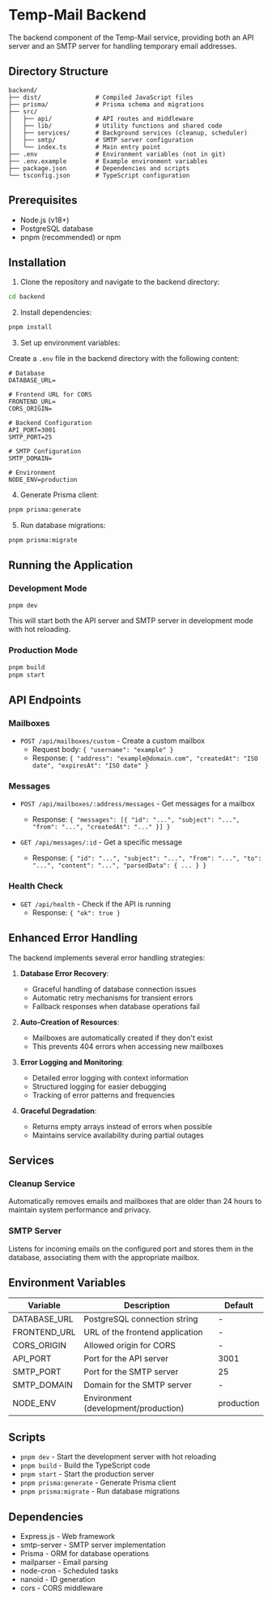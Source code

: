 # Temp-Mail Backend

The backend component of the Temp-Mail service, providing both an API server and an SMTP server for handling temporary email addresses.

## Directory Structure

```
backend/
├── dist/               # Compiled JavaScript files
├── prisma/             # Prisma schema and migrations
├── src/
│   ├── api/            # API routes and middleware
│   ├── lib/            # Utility functions and shared code
│   ├── services/       # Background services (cleanup, scheduler)
│   ├── smtp/           # SMTP server configuration
│   └── index.ts        # Main entry point
├── .env                # Environment variables (not in git)
├── .env.example        # Example environment variables
├── package.json        # Dependencies and scripts
└── tsconfig.json       # TypeScript configuration
```

## Prerequisites

- Node.js (v18+)
- PostgreSQL database
- pnpm (recommended) or npm

## Installation

1. Clone the repository and navigate to the backend directory:

```bash
cd backend
```

2. Install dependencies:

```bash
pnpm install
```

3. Set up environment variables:

Create a `.env` file in the backend directory with the following content:

```
# Database
DATABASE_URL=

# Frontend URL for CORS
FRONTEND_URL=
CORS_ORIGIN=

# Backend Configuration
API_PORT=3001
SMTP_PORT=25

# SMTP Configuration
SMTP_DOMAIN=

# Environment
NODE_ENV=production
```

4. Generate Prisma client:

```bash
pnpm prisma:generate
```

5. Run database migrations:

```bash
pnpm prisma:migrate
```

## Running the Application

### Development Mode

```bash
pnpm dev
```

This will start both the API server and SMTP server in development mode with hot reloading.

### Production Mode

```bash
pnpm build
pnpm start
```

## API Endpoints

### Mailboxes

- `POST /api/mailboxes/custom` - Create a custom mailbox
  - Request body: `{ "username": "example" }`
  - Response: `{ "address": "example@domain.com", "createdAt": "ISO date", "expiresAt": "ISO date" }`

### Messages

- `POST /api/mailboxes/:address/messages` - Get messages for a mailbox
  - Response: `{ "messages": [{ "id": "...", "subject": "...", "from": "...", "createdAt": "..." }] }`

- `GET /api/messages/:id` - Get a specific message
  - Response: `{ "id": "...", "subject": "...", "from": "...", "to": "...", "content": "...", "parsedData": { ... } }`

### Health Check

- `GET /api/health` - Check if the API is running
  - Response: `{ "ok": true }`

## Enhanced Error Handling

The backend implements several error handling strategies:

1. **Database Error Recovery**:
   - Graceful handling of database connection issues
   - Automatic retry mechanisms for transient errors
   - Fallback responses when database operations fail

2. **Auto-Creation of Resources**:
   - Mailboxes are automatically created if they don't exist
   - This prevents 404 errors when accessing new mailboxes

3. **Error Logging and Monitoring**:
   - Detailed error logging with context information
   - Structured logging for easier debugging
   - Tracking of error patterns and frequencies

4. **Graceful Degradation**:
   - Returns empty arrays instead of errors when possible
   - Maintains service availability during partial outages

## Services

### Cleanup Service

Automatically removes emails and mailboxes that are older than 24 hours to maintain system performance and privacy.

### SMTP Server

Listens for incoming emails on the configured port and stores them in the database, associating them with the appropriate mailbox.

## Environment Variables

| Variable | Description | Default |
|----------|-------------|---------|
| DATABASE_URL | PostgreSQL connection string | - |
| FRONTEND_URL | URL of the frontend application | - |
| CORS_ORIGIN | Allowed origin for CORS | - |
| API_PORT | Port for the API server | 3001 |
| SMTP_PORT | Port for the SMTP server | 25 |
| SMTP_DOMAIN | Domain for the SMTP server | - |
| NODE_ENV | Environment (development/production) | production |

## Scripts

- `pnpm dev` - Start the development server with hot reloading
- `pnpm build` - Build the TypeScript code
- `pnpm start` - Start the production server
- `pnpm prisma:generate` - Generate Prisma client
- `pnpm prisma:migrate` - Run database migrations

## Dependencies

- Express.js - Web framework
- smtp-server - SMTP server implementation
- Prisma - ORM for database operations
- mailparser - Email parsing
- node-cron - Scheduled tasks
- nanoid - ID generation
- cors - CORS middleware